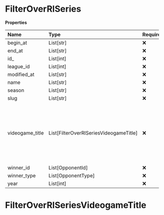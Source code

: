 # FilterOverRlSeries

**Properties**

| Name            | Type                                   | Required | Description                                                                                              |
| :-------------- | :------------------------------------- | :------- | :------------------------------------------------------------------------------------------------------- |
| begin_at        | List[str]                              | ❌       |                                                                                                          |
| end_at          | List[str]                              | ❌       |                                                                                                          |
| id\_            | List[int]                              | ❌       |                                                                                                          |
| league_id       | List[int]                              | ❌       |                                                                                                          |
| modified_at     | List[str]                              | ❌       |                                                                                                          |
| name            | List[str]                              | ❌       |                                                                                                          |
| season          | List[str]                              | ❌       |                                                                                                          |
| slug            | List[str]                              | ❌       |                                                                                                          |
| videogame_title | List[FilterOverRlSeriesVideogameTitle] | ❌       | A videogame title id or slug. <br/>Only for `/csgo/*`, `/codmw/*`, `/fifa/*` and `/ow/*` endpoints <br/> |
| winner_id       | List[OpponentId]                       | ❌       |                                                                                                          |
| winner_type     | List[OpponentType]                     | ❌       |                                                                                                          |
| year            | List[int]                              | ❌       |                                                                                                          |

# FilterOverRlSeriesVideogameTitle

<!-- This file was generated by liblab | https://liblab.com/ -->
